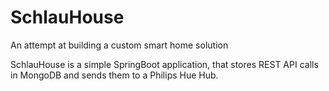 # SchlauHouse
An attempt at building a custom smart home solution

SchlauHouse is a simple SpringBoot application, that stores REST API calls in MongoDB and sends them to a Philips Hue Hub.
